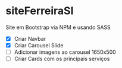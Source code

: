 # siteFerreiraSI
 Site em Bootstrap via NPM e usando SASS
 
 - [X] Criar Navbar
 - [X] Criar Carousel Slide
 - [ ] Adicionar imagens ao carousel 1650x500
 - [ ] Criar Cards com os principais serviços

